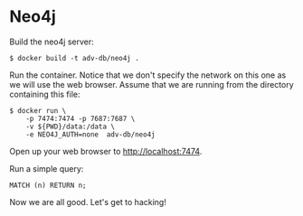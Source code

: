 # Neo4j

Build the neo4j server:

    $ docker build -t adv-db/neo4j .

Run the container. Notice that we don't specify the network on this one as we
will use the web browser.  Assume that we are running from the directory
containing this file:

    $ docker run \
        -p 7474:7474 -p 7687:7687 \
        -v ${PWD}/data:/data \
        -e NEO4J_AUTH=none  adv-db/neo4j

Open up your web browser to [http://localhost:7474](http://localhost:7474).

Run a simple query:

    MATCH (n) RETURN n;

Now we are all good.  Let's get to hacking!



